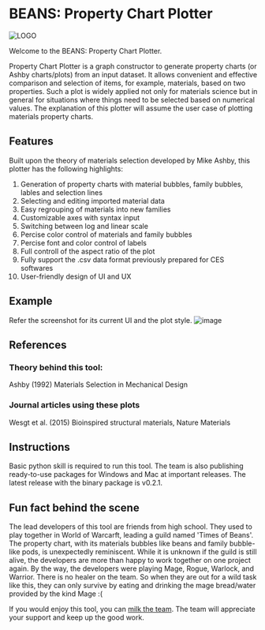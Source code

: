 # BEANS: Property Chart Plotter

![LOGO](https://user-images.githubusercontent.com/48959790/194729624-0b88c702-fdd5-4826-a078-6df04f94309d.png)

Welcome to the BEANS: Property Chart Plotter.

Property Chart Plotter is a graph constructor to generate property charts (or Ashby charts/plots) from an input dataset. It allows convenient and effective comparison and selection of items, for example, materials, based on two properties. Such a plot is widely applied not only for materials science but in general for situations where things need to be selected based on numerical values. The explanation of this plotter will assume the user case of plotting materials property charts.


## Features
Built upon the theory of materials selection developed by Mike Ashby, this plotter has the following highlights:
1. Generation of property charts with material bubbles, family bubbles, lables and selection lines
2. Selecting and editing imported material data
3. Easy regrouping of materials into new families
4. Customizable axes with syntax input
5. Switching between log and linear scale
6. Percise color control of materials and family bubbles
7. Percise font and color control of labels
8. Full controll of the aspect ratio of the plot
9. Fully support the .csv data format previously prepared for CES softwares
10. User-friendly design of UI and UX

## Example
Refer the screenshot for its current UI and the plot style.
![image](https://user-images.githubusercontent.com/47532644/194804256-0ef97358-acb1-473a-b2ed-c51220c19794.png)


## References
### Theory behind this tool:

Ashby (1992) Materials Selection in Mechanical Design

### Journal articles using these plots
Wesgt et al. (2015) Bioinspired structural materials, Nature Materials


## Instructions
Basic python skill is required to run this tool.
The team is also publishing ready-to-use packages for Windows and Mac at important releases. The latest release with the binary package is v0.2.1.

## Fun fact behind the scene

The lead developers of this tool are friends from high school. They used to play together in World of Warcarft, leading a guild named 'Times of Beans'. The property chart, with its materials bubbles like beans and family bubble-like pods, is unexpectedly reminiscent. While it is unknown if the guild is still alive, the developers are more than happy to work together on one project again. By the way, the developers were playing Mage, Rogue, Warlock, and Warrior. There is no healer on the team. So when they are out for a wild task like this, they can only survive by eating and drinking the mage bread/water provided by the kind Mage :(

If you would enjoy this tool, you can [milk the team](https://www.paypal.com/donate/?business=UTH9TVWVJE93G&no_recurring=1&item_name=Support+the+TOB+team+to+move+on.&currency_code=USD). The team will appreciate your support and keep up the good work.




